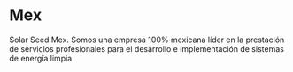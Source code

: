 # Mex
Solar Seed Mex. Somos una empresa 100% mexicana líder en la prestación de servicios profesionales para el desarrollo e implementación de sistemas de energía limpia

